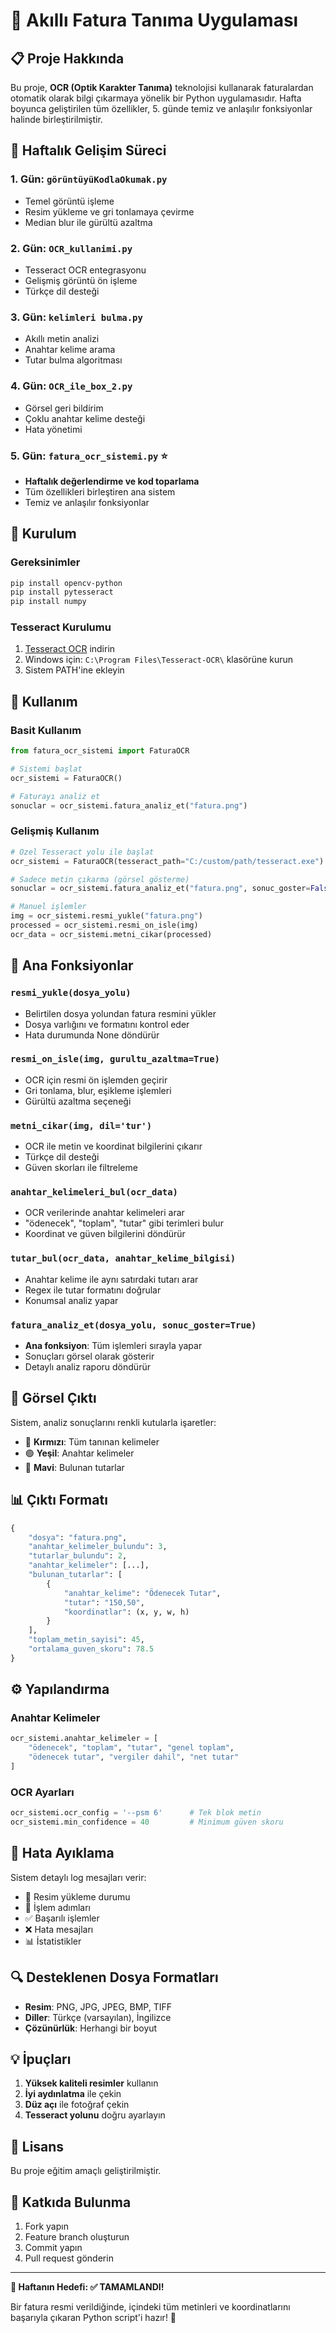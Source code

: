 # 🧾 Akıllı Fatura Tanıma Uygulaması

## 📋 Proje Hakkında

Bu proje, **OCR (Optik Karakter Tanıma)** teknolojisi kullanarak faturalardan otomatik olarak bilgi çıkarmaya yönelik bir Python uygulamasıdır. Hafta boyunca geliştirilen tüm özellikler, 5. günde temiz ve anlaşılır fonksiyonlar halinde birleştirilmiştir.

## 🎯 Haftalık Gelişim Süreci

### 1. Gün: `görüntüyüKodlaOkumak.py`
- Temel görüntü işleme
- Resim yükleme ve gri tonlamaya çevirme
- Median blur ile gürültü azaltma

### 2. Gün: `OCR_kullanimi.py`
- Tesseract OCR entegrasyonu
- Gelişmiş görüntü ön işleme
- Türkçe dil desteği

### 3. Gün: `kelimleri bulma.py`
- Akıllı metin analizi
- Anahtar kelime arama
- Tutar bulma algoritması

### 4. Gün: `OCR_ile_box_2.py`
- Görsel geri bildirim
- Çoklu anahtar kelime desteği
- Hata yönetimi

### 5. Gün: `fatura_ocr_sistemi.py` ⭐
- **Haftalık değerlendirme ve kod toparlama**
- Tüm özellikleri birleştiren ana sistem
- Temiz ve anlaşılır fonksiyonlar

## 🚀 Kurulum

### Gereksinimler
```bash
pip install opencv-python
pip install pytesseract
pip install numpy
```

### Tesseract Kurulumu
1. [Tesseract OCR](https://github.com/UB-Mannheim/tesseract/wiki) indirin
2. Windows için: `C:\Program Files\Tesseract-OCR\` klasörüne kurun
3. Sistem PATH'ine ekleyin

## 📖 Kullanım

### Basit Kullanım
```python
from fatura_ocr_sistemi import FaturaOCR

# Sistemi başlat
ocr_sistemi = FaturaOCR()

# Faturayı analiz et
sonuclar = ocr_sistemi.fatura_analiz_et("fatura.png")
```

### Gelişmiş Kullanım
```python
# Özel Tesseract yolu ile başlat
ocr_sistemi = FaturaOCR(tesseract_path="C:/custom/path/tesseract.exe")

# Sadece metin çıkarma (görsel gösterme)
sonuclar = ocr_sistemi.fatura_analiz_et("fatura.png", sonuc_goster=False)

# Manuel işlemler
img = ocr_sistemi.resmi_yukle("fatura.png")
processed = ocr_sistemi.resmi_on_isle(img)
ocr_data = ocr_sistemi.metni_cikar(processed)
```

## 🔧 Ana Fonksiyonlar

### `resmi_yukle(dosya_yolu)`
- Belirtilen dosya yolundan fatura resmini yükler
- Dosya varlığını ve formatını kontrol eder
- Hata durumunda None döndürür

### `resmi_on_isle(img, gurultu_azaltma=True)`
- OCR için resmi ön işlemden geçirir
- Gri tonlama, blur, eşikleme işlemleri
- Gürültü azaltma seçeneği

### `metni_cikar(img, dil='tur')`
- OCR ile metin ve koordinat bilgilerini çıkarır
- Türkçe dil desteği
- Güven skorları ile filtreleme

### `anahtar_kelimeleri_bul(ocr_data)`
- OCR verilerinde anahtar kelimeleri arar
- "ödenecek", "toplam", "tutar" gibi terimleri bulur
- Koordinat ve güven bilgilerini döndürür

### `tutar_bul(ocr_data, anahtar_kelime_bilgisi)`
- Anahtar kelime ile aynı satırdaki tutarı arar
- Regex ile tutar formatını doğrular
- Konumsal analiz yapar

### `fatura_analiz_et(dosya_yolu, sonuc_goster=True)`
- **Ana fonksiyon**: Tüm işlemleri sırayla yapar
- Sonuçları görsel olarak gösterir
- Detaylı analiz raporu döndürür

## 🎨 Görsel Çıktı

Sistem, analiz sonuçlarını renkli kutularla işaretler:
- 🔴 **Kırmızı**: Tüm tanınan kelimeler
- 🟢 **Yeşil**: Anahtar kelimeler
- 🔵 **Mavi**: Bulunan tutarlar

## 📊 Çıktı Formatı

```python
{
    "dosya": "fatura.png",
    "anahtar_kelimeler_bulundu": 3,
    "tutarlar_bulundu": 2,
    "anahtar_kelimeler": [...],
    "bulunan_tutarlar": [
        {
            "anahtar_kelime": "Ödenecek Tutar",
            "tutar": "150,50",
            "koordinatlar": (x, y, w, h)
        }
    ],
    "toplam_metin_sayisi": 45,
    "ortalama_guven_skoru": 78.5
}
```

## ⚙️ Yapılandırma

### Anahtar Kelimeler
```python
ocr_sistemi.anahtar_kelimeler = [
    "ödenecek", "toplam", "tutar", "genel toplam", 
    "ödenecek tutar", "vergiler dahil", "net tutar"
]
```

### OCR Ayarları
```python
ocr_sistemi.ocr_config = '--psm 6'      # Tek blok metin
ocr_sistemi.min_confidence = 40         # Minimum güven skoru
```

## 🐛 Hata Ayıklama

Sistem detaylı log mesajları verir:
- 📁 Resim yükleme durumu
- 🔧 İşlem adımları
- ✅ Başarılı işlemler
- ❌ Hata mesajları
- 📊 İstatistikler

## 🔍 Desteklenen Dosya Formatları

- **Resim**: PNG, JPG, JPEG, BMP, TIFF
- **Diller**: Türkçe (varsayılan), İngilizce
- **Çözünürlük**: Herhangi bir boyut

## 💡 İpuçları

1. **Yüksek kaliteli resimler** kullanın
2. **İyi aydınlatma** ile çekin
3. **Düz açı** ile fotoğraf çekin
4. **Tesseract yolunu** doğru ayarlayın

## 📝 Lisans

Bu proje eğitim amaçlı geliştirilmiştir.

## 🤝 Katkıda Bulunma

1. Fork yapın
2. Feature branch oluşturun
3. Commit yapın
4. Pull request gönderin

---

**🎯 Haftanın Hedefi: ✅ TAMAMLANDI!**

Bir fatura resmi verildiğinde, içindeki tüm metinleri ve koordinatlarını başarıyla çıkaran Python script'i hazır! 🎉
